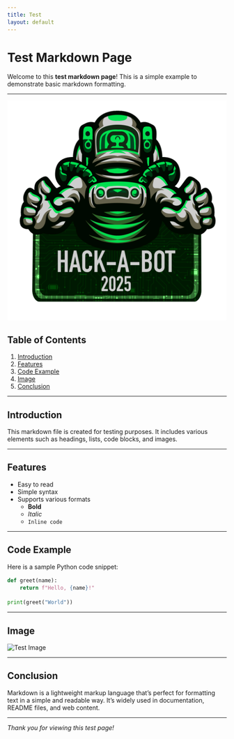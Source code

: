 ```yaml
---
title: Test
layout: default
---
```

# Test Markdown Page

Welcome to this **test markdown page**! This is a simple example to demonstrate basic markdown formatting.

---

![image](/assets/images/hack-logo.png)

## Table of Contents

1. [Introduction](#introduction)
2. [Features](#features)
3. [Code Example](#code-example)
4. [Image](#image)
5. [Conclusion](#conclusion)

---

## Introduction

This markdown file is created for testing purposes. It includes various elements such as headings, lists, code blocks, and images.

---

## Features

- Easy to read
- Simple syntax
- Supports various formats
  - **Bold**
  - *Italic*
  - `Inline code`

---

## Code Example

Here is a sample Python code snippet:

```python
def greet(name):
    return f"Hello, {name}!"

print(greet("World"))
```

---

## Image

![Test Image](https://via.placeholder.com/150)

---

## Conclusion

Markdown is a lightweight markup language that’s perfect for formatting text in a simple and readable way. It’s widely used in documentation, README files, and web content.

---

*Thank you for viewing this test page!*